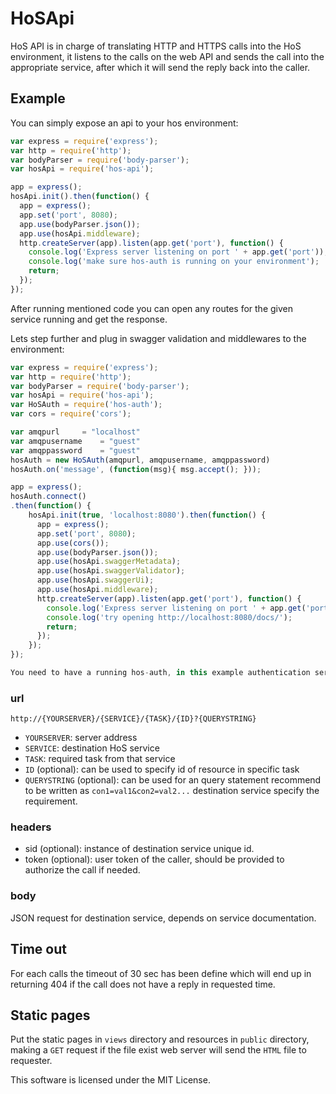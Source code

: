 # HoSApi

HoS API is in charge of translating HTTP and HTTPS calls into the HoS environment, it listens to the calls on the web API and sends the call into the appropriate service, after which it will send the reply back into the caller.

## Example

You can simply expose an api to your hos environment:

``` javascript
var express = require('express');
var http = require('http');
var bodyParser = require('body-parser');
var hosApi = require('hos-api');

app = express();
hosApi.init().then(function() {
  app = express();
  app.set('port', 8080);
  app.use(bodyParser.json());
  app.use(hosApi.middleware);
  http.createServer(app).listen(app.get('port'), function() {
    console.log('Express server listening on port ' + app.get('port'));
    console.log('make sure hos-auth is running on your environment');
    return;
  });
});
```
After running mentioned code you can open any routes for the given service running and get the response.

Lets step further and plug in swagger validation and middlewares to the environment:

``` javascript
var express = require('express');
var http = require('http');
var bodyParser = require('body-parser');
var hosApi = require('hos-api');
var HoSAuth = require('hos-auth');
var cors = require('cors');

var amqpurl     = "localhost"
var amqpusername    = "guest"
var amqppassword    = "guest"
hosAuth = new HoSAuth(amqpurl, amqpusername, amqppassword)
hosAuth.on('message', (function(msg){ msg.accept(); }));

app = express();
hosAuth.connect()
.then(function() {
    hosApi.init(true, 'localhost:8080').then(function() {
      app = express();
      app.set('port', 8080);
      app.use(cors());
      app.use(bodyParser.json());
      app.use(hosApi.swaggerMetadata);
      app.use(hosApi.swaggerValidator);
      app.use(hosApi.swaggerUi);
      app.use(hosApi.middleware);
      http.createServer(app).listen(app.get('port'), function() {
        console.log('Express server listening on port ' + app.get('port'));
        console.log('try opening http://localhost:8080/docs/');
        return;
      });
    });
});

You need to have a running hos-auth, in this example authentication service simply accept all the incoming calls, in hosApi init method you can specify is you require to initialize swagger middlewere and the host address to serve the swaggerui with, hos-api initializes an instance of hos-controller, collecting swagger docs for each service merging them and serve them as once in `/docs` or `/api-docs` of your host server address, every 10 minutes by default swagger file for the api gets updated.

```

### url

`http://{YOURSERVER}/{SERVICE}/{TASK}/{ID}?{QUERYSTRING}`

- `YOURSERVER`: server address
- `SERVICE`: destination HoS service
- `TASK`: required task from that service
- `ID` (optional): can be used to specify id of resource in specific task
- `QUERYSTRING` (optional): can be used for an query statement recommend to be written as `con1=val1&con2=val2...` destination service specify the requirement.

### headers

- sid (optional): instance of destination service unique id.
- token (optional): user token of the caller, should be provided to authorize the call if needed.

### body

JSON request for destination service, depends on service documentation.

## Time out

For each calls the timeout of 30 sec has been define which will end up in returning 404 if the call does not have a reply in requested time.

## Static pages

Put the static pages in `views` directory and resources in `public` directory, making a `GET` request if the file exist web server will send the `HTML` file to requester.

This software is licensed under the MIT License.
